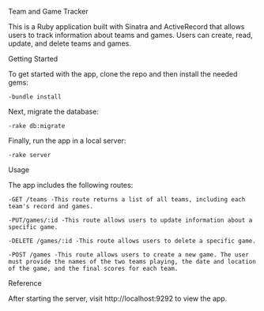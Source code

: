 Team and Game Tracker

This is a Ruby application built with Sinatra and ActiveRecord that allows users to track information about teams and games. Users can create, read, update, and delete teams and games.

Getting Started

  To get started with the app, clone the repo and then install the needed gems:

    -bundle install

  Next, migrate the database:

    -rake db:migrate

  Finally, run the app in a local server:

    -rake server

Usage



The app includes the following routes:

    -GET /teams -This route returns a list of all teams, including each team's record and games.

    -PUT/games/:id -This route allows users to update information about a specific game.

    -DELETE /games/:id -This route allows users to delete a specific game.

    -POST /games -This route allows users to create a new game. The user must provide the names of the two teams playing, the date and location of the game, and the final scores for each team.

Reference 

After starting the server, visit http://localhost:9292 to view the app.